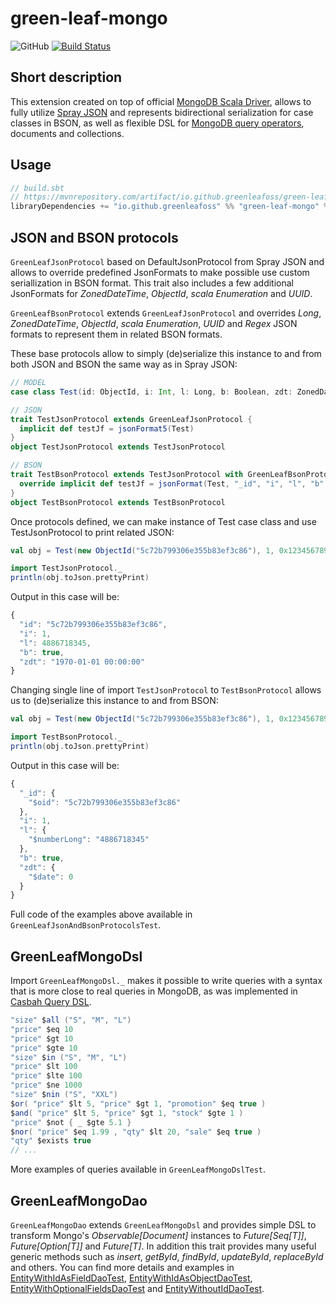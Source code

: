 # green-leaf-mongo
![GitHub](https://img.shields.io/github/license/GreenLeafOSS/green-leaf-mongo.svg)
[![Build Status](https://app.travis-ci.com/GreenLeafOSS/green-leaf-mongo.svg?branch=master)](https://app.travis-ci.com/GreenLeafOSS/green-leaf-mongo)

## Short description
This extension created on top of official [MongoDB Scala Driver](http://mongodb.github.io/mongo-scala-driver), allows to fully utilize [Spray JSON](https://github.com/spray/spray-json) and represents bidirectional serialization for case classes in BSON, as well as flexible DSL for [MongoDB query operators](https://docs.mongodb.com/manual/reference/operator/query/), documents and collections.

## Usage
```scala
// build.sbt
// https://mvnrepository.com/artifact/io.github.greenleafoss/green-leaf-mongo
libraryDependencies += "io.github.greenleafoss" %% "green-leaf-mongo" % "0.1.8"
```

## JSON and BSON protocols

`GreenLeafJsonProtocol` based on DefaultJsonProtocol from Spray JSON and allows to override predefined JsonFormats to make possible use custom seriallization in BSON format.
This trait also includes a few additional JsonFormats for _ZonedDateTime_, _ObjectId_, _scala Enumeration_ and _UUID_.

`GreenLeafBsonProtocol` extends `GreenLeafJsonProtocol` and overrides _Long_, _ZonedDateTime_, _ObjectId_, _scala Enumeration_, _UUID_ and _Regex_ JSON formats to represent them in related BSON formats.

These base protocols allow to simply (de)serialize this instance to and from both JSON and BSON the same way as in Spray JSON:
```scala
// MODEL
case class Test(id: ObjectId, i: Int, l: Long, b: Boolean, zdt: ZonedDateTime)

// JSON
trait TestJsonProtocol extends GreenLeafJsonProtocol {
  implicit def testJf = jsonFormat5(Test)
}
object TestJsonProtocol extends TestJsonProtocol

// BSON
trait TestBsonProtocol extends TestJsonProtocol with GreenLeafBsonProtocol {
  override implicit def testJf = jsonFormat(Test, "_id", "i", "l", "b", "zdt")
}
object TestBsonProtocol extends TestBsonProtocol
```

Once protocols defined, we can make instance of Test case class and use TestJsonProtocol to print related JSON:
```scala
val obj = Test(new ObjectId("5c72b799306e355b83ef3c86"), 1, 0x123456789L, true, "1970-01-01")

import TestJsonProtocol._
println(obj.toJson.prettyPrint)
```
Output in this case will be:
```js
{
  "id": "5c72b799306e355b83ef3c86",
  "i": 1,
  "l": 4886718345,
  "b": true,
  "zdt": "1970-01-01 00:00:00"
}
```

Changing single line of import `TestJsonProtocol` to `TestBsonProtocol` allows us to (de)serialize this instance to and from BSON:

```scala
val obj = Test(new ObjectId("5c72b799306e355b83ef3c86"), 1, 0x123456789L, true, "1970-01-01")

import TestBsonProtocol._
println(obj.toJson.prettyPrint)
```

Output in this case will be:
```js
{
  "_id": {
    "$oid": "5c72b799306e355b83ef3c86"
  },
  "i": 1,
  "l": {
    "$numberLong": "4886718345"
  },
  "b": true,
  "zdt": {
    "$date": 0
  }
}
```

Full code of the examples above available in `GreenLeafJsonAndBsonProtocolsTest`.

## GreenLeafMongoDsl
Import `GreenLeafMongoDsl._` makes it possible to write queries with a syntax that is more close to real queries in MongoDB, as was implemented in [Casbah Query DSL](http://mongodb.github.io/casbah/3.1/reference/query_dsl/).

```scala
"size" $all ("S", "M", "L")
"price" $eq 10
"price" $gt 10
"price" $gte 10
"size" $in ("S", "M", "L")
"price" $lt 100
"price" $lte 100
"price" $ne 1000
"size" $nin ("S", "XXL")
$or( "price" $lt 5, "price" $gt 1, "promotion" $eq true )
$and( "price" $lt 5, "price" $gt 1, "stock" $gte 1 )
"price" $not { _ $gte 5.1 }
$nor( "price" $eq 1.99 , "qty" $lt 20, "sale" $eq true )
"qty" $exists true
// ...
```

More examples of queries available in `GreenLeafMongoDslTest`.


## GreenLeafMongoDao
`GreenLeafMongoDao` extends `GreenLeafMongoDsl` and provides simple DSL to transform Mongo's _Observable[Document]_ instances to _Future[Seq[T]]_, _Future[Option[T]]_ and _Future[T]_.
In addition this trait provides many useful generic methods such as _insert_, _getById_, _findById_, _updateById_, _replaceById_ and others.
You can find more details and examples in [EntityWithIdAsFieldDaoTest](https://github.com/GreenLeafOSS/green-leaf-mongo/blob/master/src/test/scala/io/github/greenleafoss/mongo/EntityWithIdAsFieldDaoTest.scala), [EntityWithIdAsObjectDaoTest](https://github.com/GreenLeafOSS/green-leaf-mongo/blob/master/src/test/scala/io/github/greenleafoss/mongo/EntityWithIdAsObjectDaoTest.scala), [EntityWithOptionalFieldsDaoTest](https://github.com/GreenLeafOSS/green-leaf-mongo/blob/master/src/test/scala/io/github/greenleafoss/mongo/EntityWithOptionalFieldsDaoTest.scala) and [EntityWithoutIdDaoTest](https://github.com/GreenLeafOSS/green-leaf-mongo/blob/master/src/test/scala/io/github/greenleafoss/mongo/EntityWithoutIdDaoTest.scala).

